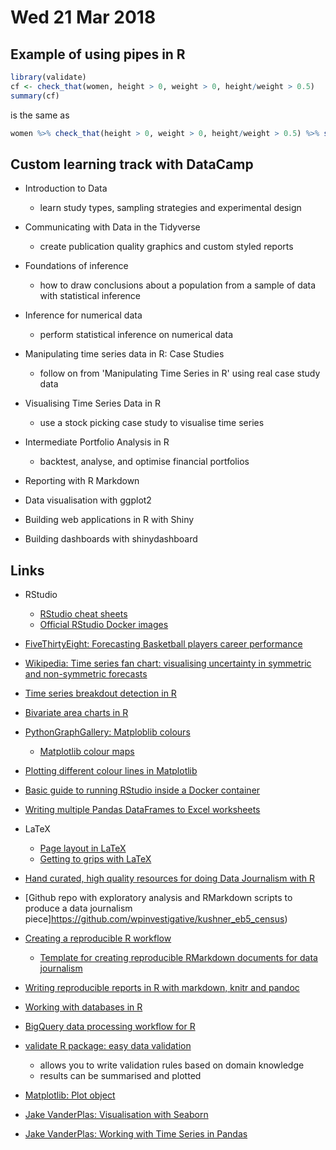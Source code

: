 # Wed 21 Mar 2018

## Example of using pipes in R

```r
library(validate)
cf <- check_that(women, height > 0, weight > 0, height/weight > 0.5)
summary(cf)
```

is the same as

```r
women %>% check_that(height > 0, weight > 0, height/weight > 0.5) %>% summary()
```

## Custom learning track with DataCamp

- Introduction to Data
    - learn study types, sampling strategies and experimental design

- Communicating with Data in the Tidyverse
    - create publication quality graphics and custom styled reports

- Foundations of inference
    - how to draw conclusions about a population from a sample of data with statistical inference

- Inference for numerical data
    - perform statistical inference on numerical data

- Manipulating time series data in R: Case Studies
    - follow on from 'Manipulating Time Series in R' using real case study data

- Visualising Time Series Data in R
    - use a stock picking case study to visualise time series

- Intermediate Portfolio Analysis in R
    - backtest, analyse, and optimise financial portfolios

- Reporting with R Markdown

- Data visualisation with ggplot2

- Building web applications in R with Shiny

- Building dashboards with shinydashboard


## Links

- RStudio
    - [RStudio cheat sheets](https://www.rstudio.com/resources/cheatsheets/)
    - [Official RStudio Docker images](https://hub.docker.com/r/rocker/rstudio/)

- [FiveThirtyEight: Forecasting Basketball players career performance](https://fivethirtyeight.com/features/how-were-predicting-nba-player-career/)

- [Wikipedia: Time series fan chart: visualising uncertainty in symmetric and non-symmetric forecasts](https://en.wikipedia.org/wiki/Fan_chart_(time_series))

- [Time series breakdout detection in R](https://flowingdata.com/2014/10/29/breakout-detection-in-r/)

- [Bivariate area charts in R](https://flowingdata.com/2015/10/01/bivariate-area-charts-in-r/)

- [PythonGraphGallery: Matploblib colours](https://python-graph-gallery.com/196-select-one-color-with-matplotlib/)
    - [Matplotlib colour maps](https://matplotlib.org/1.2.1/mpl_examples/pylab_examples/show_colormaps.hires.png)

- [Plotting different colour lines in Matplotlib](https://stackoverflow.com/questions/4805048/how-to-get-different-colored-lines-for-different-plots-in-a-single-figure)

- [Basic guide to running RStudio inside a Docker container](https://www.andrewheiss.com/blog/2017/04/27/super-basic-practical-guide-to-docker-and-rstudio/)

- [Writing multiple Pandas DataFrames to Excel worksheets](http://xlsxwriter.readthedocs.io/example_pandas_multiple.html)

- LaTeX
    - [Page layout in LaTeX](https://en.wikibooks.org/wiki/LaTeX/Page_Layout)
    - [Getting to grips with LaTeX](http://www.andy-roberts.net/writing/latex)

- [Hand curated, high quality resources for doing Data Journalism with R](https://rddj.info/)

- [Github repo with exploratory analysis and RMarkdown scripts to produce a data journalism piece]https://github.com/wpinvestigative/kushner_eb5_census)

- [Creating a reproducible R workflow](https://timogrossenbacher.ch/2017/07/a-truly-reproducible-r-workflow/)
    - [Template for creating reproducible RMarkdown documents for data journalism](https://github.com/grssnbchr/rddj-template)

- [Writing reproducible reports in R with markdown, knitr and pandoc](https://nicercode.github.io/guides/reports/)

- [Working with databases in R](https://datascienceplus.com/working-with-databases-in-r/)

- [BigQuery data processing workflow for R](http://zevross.com/blog/2015/01/13/a-new-data-processing-workflow-for-r-dplyr-magrittr-tidyr-ggplot2/)

- [validate R package: easy data validation](https://github.com/data-cleaning/validate)
    - allows you to write validation rules based on domain knowledge
    - results can be summarised and plotted

- [Matplotlib: Plot object](https://matplotlib.org/api/_as_gen/matplotlib.pyplot.plot.html#matplotlib.pyplot.plot)

- [Jake VanderPlas: Visualisation with Seaborn](https://jakevdp.github.io/PythonDataScienceHandbook/04.14-visualization-with-seaborn.html)

- [Jake VanderPlas: Working with Time Series in Pandas](https://jakevdp.github.io/PythonDataScienceHandbook/03.11-working-with-time-series.html)